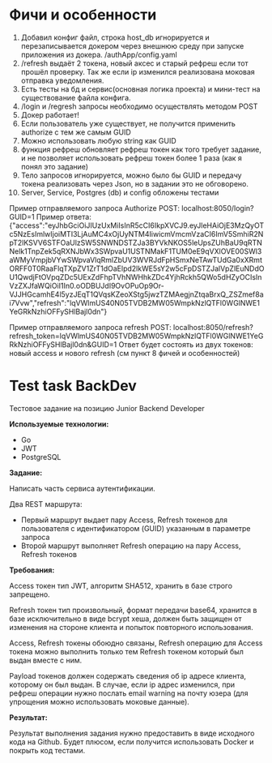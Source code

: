 # Фичи и особенности
1. Добавил конфиг файл, строка host_db игнорируется и перезаписывается докером через внешнюю среду при запуске приложения из докера. /authApp/config.yaml
2. /refresh выдаёт 2 токена, новый аксес и старый рефреш если тот прошёл проверку. Так же если ip изменился реализована моковая отправка уведомления.
3. Есть тесты на бд и сервис(основная логика проекта) и мини-тест на существование файла конфига.
4. /login и /regresh запросы необходимо осуществлять методом POST
5. Докер работает!
6. Если пользователь уже существует, не получится применить authorize с тем же самым GUID
7. Можно использовать любую string как GUID
8. функция рефреш обновляет рефреш токен как того требует задание, и не позволяет использовать рефреш токен более 1 раза (как я понял это задание)
9. Тело запросов игнорируется, можно было бы GUID и передачу токена реализовать через Json, но в задании это не обговорено. 
10. Server, Service, Postgres (db) и config обложены тестами

Пример отправляемого запроса Authorize POST:
localhost:8050/login?GUID=1
Пример ответа:
{"access":"eyJhbGciOiJIUzUxMiIsInR5cCI6IkpXVCJ9.eyJleHAiOjE3MzQyOTc5NzEsImlwIjoiMTI3LjAuMC4xOjUyNTM4IiwicmVmcmVzaCI6ImV5SmhiR2NpT2lKSVV6STFOaUlzSW5SNWNDSTZJa3BYVkNKOS5leUpsZUhBaU9qRTNNelk1TnpZek5qRXNJbWx3SWpvaU1USTNMakF1TUM0eE9qVXlOVE00SWl3aWMyVmpjbVYwSWpvaVlqRmlZbUV3WVRJdFpHSmxNeTAwTUdGa0xXRmtORFF0T0RaaFlqTXpZV1ZrT1dOaElpd2lkWE5sY2w5cFpDSTZJalVpZlEuNDdOU1QwdjFtOVpqZDc5UExZdFhpTVhNWHhkZDc4YjhRckh5QWo5dHZyOCIsInVzZXJfaWQiOiI1In0.oODBUJdI9OvOPuOp9Or-VJJHGcamhE4l5yzJEqT1QVqsKZeoXStg5jwzTZMAegjnZtqaBrxQ_ZSZmef8ai7Vvw","refresh":"lqVWlmUS40N05TVDB2MW05WmpkNzlQTFl0WGlNWE1YeGRkNzhiOFFySHlBajl0dn"}

Пример отправляемого запроса refresh POST:
localhost:8050/refresh?refresh_token=lqVWlmUS40N05TVDB2MW05WmpkNzlQTFl0WGlNWE1YeGRkNzhiOFFySHlBajl0dn&GUID=1
Ответ будет состоять из двух токенов: новый access и нового refresh (см пункт 8 фичей и особенностей)

# Test task BackDev

Тестовое задание на позицию Junior Backend Developer

**Используемые технологии:**

- Go
- JWT
- PostgreSQL

**Задание:**

Написать часть сервиса аутентификации.

Два REST маршрута:

- Первый маршрут выдает пару Access, Refresh токенов для пользователя с идентификатором (GUID) указанным в параметре запроса
- Второй маршрут выполняет Refresh операцию на пару Access, Refresh токенов

**Требования:**

Access токен тип JWT, алгоритм SHA512, хранить в базе строго запрещено.

Refresh токен тип произвольный, формат передачи base64, хранится в базе исключительно в виде bcrypt хеша, должен быть защищен от изменения на стороне клиента и попыток повторного использования.

Access, Refresh токены обоюдно связаны, Refresh операцию для Access токена можно выполнить только тем Refresh токеном который был выдан вместе с ним.

Payload токенов должен содержать сведения об ip адресе клиента, которому он был выдан. В случае, если ip адрес изменился, при рефреш операции нужно послать email warning на почту юзера (для упрощения можно использовать моковые данные).

**Результат:**

Результат выполнения задания нужно предоставить в виде исходного кода на Github. Будет плюсом, если получится использовать Docker и покрыть код тестами.